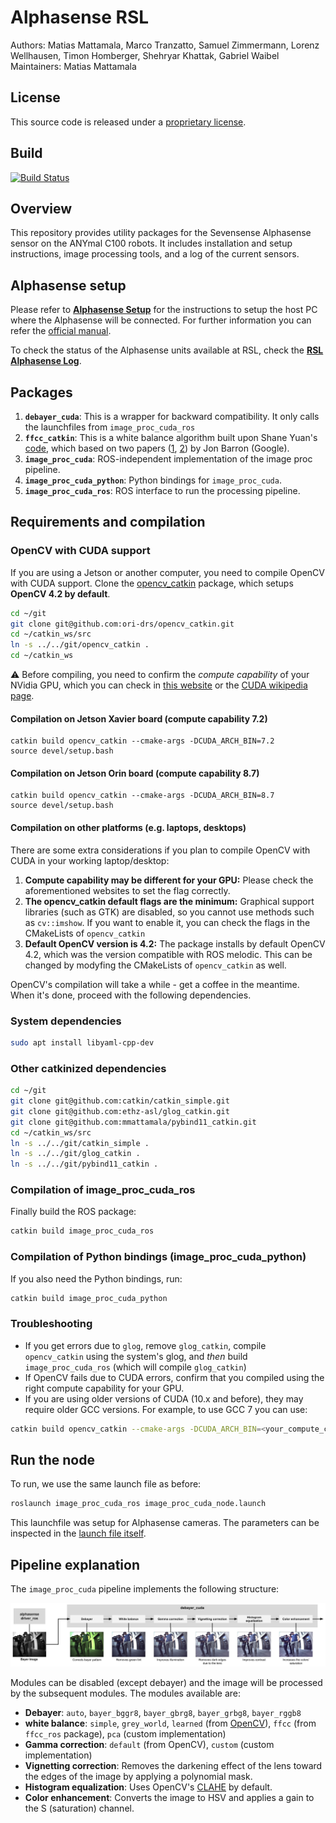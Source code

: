 # Alphasense RSL

Authors: Matias Mattamala, Marco Tranzatto, Samuel Zimmermann, Lorenz Wellhausen, Timon Homberger, Shehryar Khattak, Gabriel Waibel
Maintainers: Matias Mattamala

## License
This source code is released under a [proprietary license](LICENSE).

## Build

[![Build Status](https://ci.leggedrobotics.com/buildStatus/icon?job=bitbucket_leggedrobotics/alphasense_rsl/master)](https://ci.leggedrobotics.com/job/bitbucket_leggedrobotics/job/alphasense_rsl/job/master/)

## Overview

This repository provides utility packages for the Sevensense Alphasense sensor on the ANYmal C100 robots.
It includes installation and setup instructions, image processing tools, and a log of the current sensors.

## Alphasense setup
Please refer to [**Alphasense Setup**](docs/alphasense_setup.md) for the instructions to setup the host PC where the Alphasense will be connected.
For further information you can refer the [official manual](https://github.com/sevensense-robotics/alphasense_core_manual/).

To check the status of the Alphasense units available at RSL, check the [**RSL Alphasense Log**](docs/alphasense_rsl_log.md).

## Packages

1. **`debayer_cuda`**: This is a wrapper for backward compatibility. It only calls the launchfiles from `image_proc_cuda_ros`
2. **`ffcc_catkin`**: This is a white balance algorithm built upon Shane Yuan's [code](https://github.com/yuanxy92/AutoWhiteBalance), which based on two papers ([1](https://arxiv.org/abs/1507.00410), [2](https://arxiv.org/abs/1611.07596)) by Jon Barron (Google).
3. **`image_proc_cuda`**: ROS-independent implementation of the image proc pipeline.
4. **`image_proc_cuda_python`**: Python bindings for `image_proc_cuda`.
5. **`image_proc_cuda_ros`**: ROS interface to run the processing pipeline.

## Requirements and compilation

### OpenCV with CUDA support
If you are using a Jetson or another computer, you need to compile OpenCV with CUDA support. Clone the [opencv_catkin](https://github.com/ori-drs/opencv_catkin) package, which setups **OpenCV 4.2 by default**.
```sh
cd ~/git
git clone git@github.com:ori-drs/opencv_catkin.git
cd ~/catkin_ws/src
ln -s ../../git/opencv_catkin .
cd ~/catkin_ws
```

:warning: Before compiling, you need to confirm the _compute capability_ of your NVidia GPU, which you can check in [this website](https://developer.nvidia.com/cuda-gpus) or the [CUDA wikipedia page](https://en.wikipedia.org/wiki/CUDA).

#### Compilation on Jetson Xavier board (compute capability 7.2)
```
catkin build opencv_catkin --cmake-args -DCUDA_ARCH_BIN=7.2
source devel/setup.bash
```

#### Compilation on Jetson Orin board (compute capability 8.7)
```
catkin build opencv_catkin --cmake-args -DCUDA_ARCH_BIN=8.7
source devel/setup.bash
```

#### Compilation on other platforms (e.g. laptops, desktops)
There are some extra considerations if you plan to compile OpenCV with CUDA in your working laptop/desktop:
1. **Compute capability may be different for your GPU:** Please check the aforementioned websites to set the flag correctly.
2. **The opencv_catkin default flags are the minimum:** Graphical support libraries (such as GTK) are disabled, so you cannot use methods such as `cv::imshow`. If you want to enable it, you can check the flags in the CMakeLists of `opencv_catkin`
3. **Default OpenCV version is 4.2:** The package installs by default OpenCV 4.2, which was the version compatible with ROS melodic. This can be changed by modyfing the CMakeLists of `opencv_catkin` as well.

OpenCV's compilation will take a while - get a coffee in the meantime. When it's done, proceed with the following dependencies.

### System dependencies
```sh
sudo apt install libyaml-cpp-dev
```

### Other catkinized dependencies
```sh
cd ~/git
git clone git@github.com:catkin/catkin_simple.git
git clone git@github.com:ethz-asl/glog_catkin.git
git clone git@github.com:mmattamala/pybind11_catkin.git
cd ~/catkin_ws/src
ln -s ../../git/catkin_simple .
ln -s ../../git/glog_catkin .
ln -s ../../git/pybind11_catkin .
```

### Compilation of image_proc_cuda_ros
Finally build the ROS package:
```sh
catkin build image_proc_cuda_ros
```
### Compilation of Python bindings (image_proc_cuda_python)
If you also need the Python bindings, run:
```sh
catkin build image_proc_cuda_python
```

### Troubleshooting
* If you get errors due to `glog`, remove `glog_catkin`, compile `opencv_catkin` using the system's glog, and _then_ build `image_proc_cuda_ros` (which will compile `glog_catkin`)
* If OpenCV fails due to CUDA errors, confirm that you compiled using the right compute capability for your GPU.
* If you are using older versions of CUDA (10.x and before), they may require older GCC versions. For example, to use GCC 7 you can use:
``` sh
catkin build opencv_catkin --cmake-args -DCUDA_ARCH_BIN=<your_compute_capability> -DCMAKE_C_COMPILER=/usr/bin/gcc-7
```

## Run the node
To run, we use the same launch file as before:
```sh
roslaunch image_proc_cuda_ros image_proc_cuda_node.launch
```

This launchfile was setup for Alphasense cameras. The parameters can be inspected in the [launch file itself](image_proc_cuda_ros/launch/image_proc_cuda_node.launch).


## Pipeline explanation

The `image_proc_cuda` pipeline implements the following structure:

<img src="docs/debayer_cuda_pipeline.png" alt="debayer_cuda pipeline" width="1000"/>

Modules can be disabled (except debayer) and the image will be processed by the subsequent modules. The modules available are:
* **Debayer**: `auto`, `bayer_bggr8`, `bayer_gbrg8`, `bayer_grbg8`, `bayer_rggb8`
* **white balance**: `simple`, `grey_world`, `learned` (from [OpenCV](https://docs.opencv.org/4.x/df/db9/namespacecv_1_1xphoto.html)), `ffcc` (from `ffcc_ros` package), `pca` (custom implementation)
* **Gamma correction**: `default` (from OpenCV), `custom` (custom implementation)
* **Vignetting correction**: Removes the darkening effect of the lens toward the edges of the image by applying a polynomial mask.
* **Histogram equalization**: Uses OpenCV's [CLAHE](https://docs.opencv.org/4.2.0/d5/daf/tutorial_py_histogram_equalization.html) by default.
* **Color enhancement**: Converts the image to HSV and applies a gain to the S (saturation) channel.
